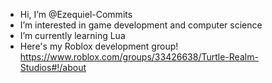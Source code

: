 - Hi, I’m @Ezequiel-Commits
- I’m interested in game development and computer science
- I’m currently learning Lua
- Here's my Roblox development group! https://www.roblox.com/groups/33426638/Turtle-Realm-Studios#!/about
  
<!---
Ezequiel-Commits/Ezequiel-Commits is a ✨ special ✨ repository because its `README.md` (this file) appears on your GitHub profile.
You can click the Preview link to take a look at your changes.
--->
